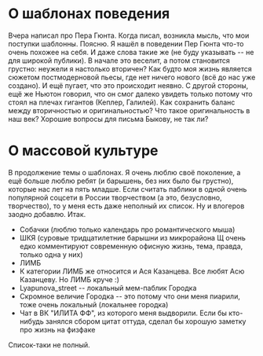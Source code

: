 # О шаблонах поведения
Вчера написал про Пера Гюнта. Когда писал, возникла мысль, что мои поступки
шаблонны. Поясню. Я нашёл в поведении Пер Гюнта что-то очень похожее на себя. И
даже слова такие же (не буду указывать -- не для широкой публики). В начале это
веселит, а потом становится грустно: неужели я настолько вторичен? Как будто моя
жизнь является сюжетом постмодерновой пьесы, где нет ничего нового (всё до нас
уже создано). И ещё пугает, что это происходит неявно. С другой стороны, ещё же
Ньютон говорил, что он смог далеко увидеть только потому что стоял на плечах
гигантов (Кеплер, Галилей). Как сохранить баланс между вторичностью и
оригинальностью? Что такое оригинальность в наш век? Хорошие вопросы для письма
Быкову, не так ли?
# О массовой культуре
В продолжение темы о шаблонах. Я очень люблю своё поколение, а ещё больше люблю
ребят (и барышень, без них было бы грустно), которые нас лет на пять младше.
Если считать паблики в одной очень популярной соцсети в России творчеством (а
это, безусловно, творчество), то у меня есть даже неполный их список. Ну и
влогеров заодно добавлю. Итак.
* Собачки (люблю только календарь про романтического мыша)
* ШКЯ (суровые тридцатилетние барышни из микрорайона Щ очень едко комментируют
 современную офисную жизнь, тема, правда, только одна у них)
* ЛИМБ
* К категории ЛИМБ же относится и Ася Казанцева. Все любят Асю Казанцеву. Но
ЛИМБ круче :)
* Lyapunova\_street -- локальный мем-паблик Городка
* Скромное величие Городка -- это потому что они меня пиарили, тоже очень
локальный (локальнее городка)
* Чат в ВК "ИЛИТА ФФ", из которого меня выдворили. Если бы кто-нибудь занялся
сбором цитат оттуда, сделал бы хорошую заметку про жизнь на физфаке

Список-таки не полный.
